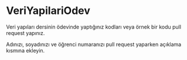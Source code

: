 # VeriYapilariOdev
Veri yapıları dersinin ödevinde yaptığınız kodları veya örnek bir kodu pull request yapınız.

Adınızı, soyadınızı ve öğrenci numaranızı pull request yaparken açıklama kısmına ekleyin.
